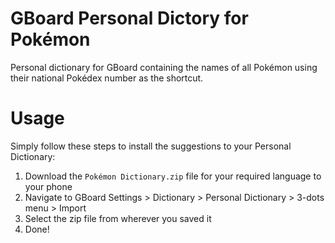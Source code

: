 # GBoard Personal Dictory for Pokémon
Personal dictionary for GBoard containing the names of all Pokémon using their national Pokédex number as the shortcut.

# Usage
Simply follow these steps to install the suggestions to your Personal Dictionary:
1. Download the `Pokémon Dictionary.zip` file for your required language to your phone
2. Navigate to GBoard Settings > Dictionary > Personal Dictionary > 3-dots menu > Import
3. Select the zip file from wherever you saved it
4. Done!
